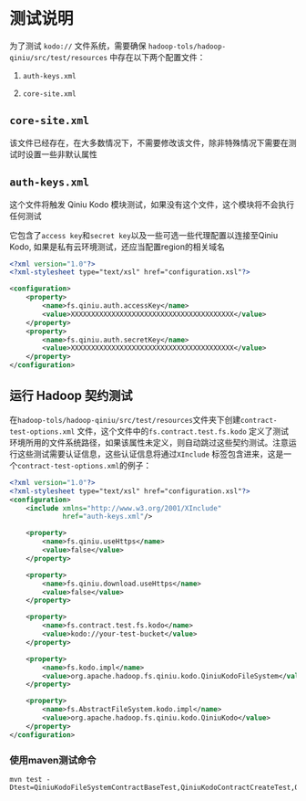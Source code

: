 # 测试说明

为了测试 `kodo://` 文件系统，需要确保 `hadoop-tols/hadoop-qiniu/src/test/resources` 中存在以下两个配置文件：

1. `auth-keys.xml`

2. `core-site.xml`

## `core-site.xml`

该文件已经存在，在大多数情况下，不需要修改该文件，除非特殊情况下需要在测试时设置一些非默认属性

## `auth-keys.xml`

这个文件将触发 Qiniu Kodo 模块测试，如果没有这个文件，这个模块将不会执行任何测试

它包含了`access key`和`secret key`以及一些可选一些代理配置以连接至Qiniu Kodo, 如果是私有云环境测试，还应当配置region的相关域名

```xml
<?xml version="1.0"?>
<?xml-stylesheet type="text/xsl" href="configuration.xsl"?>

<configuration>
    <property>
        <name>fs.qiniu.auth.accessKey</name>
        <value>XXXXXXXXXXXXXXXXXXXXXXXXXXXXXXXXXXXXXXXX</value>
    </property>
    <property>
        <name>fs.qiniu.auth.secretKey</name>
        <value>XXXXXXXXXXXXXXXXXXXXXXXXXXXXXXXXXXXXXXXX</value>
    </property>
</configuration>
```

## 运行 Hadoop 契约测试

在`hadoop-tols/hadoop-qiniu/src/test/resources`文件夹下创建`contract-test-options.xml`
文件，这个文件中的`fs.contract.test.fs.kodo`
定义了测试环境所用的文件系统路径，如果该属性未定义，则自动跳过这些契约测试。注意运行这些测试需要认证信息，这些认证信息将通过`XInclude`
标签包含进来，这是一个`contract-test-options.xml`的例子：

```xml
<?xml version="1.0"?>
<?xml-stylesheet type="text/xsl" href="configuration.xsl"?>
<configuration>
    <include xmlns="http://www.w3.org/2001/XInclude"
             href="auth-keys.xml"/>

    <property>
        <name>fs.qiniu.useHttps</name>
        <value>false</value>
    </property>

    <property>
        <name>fs.qiniu.download.useHttps</name>
        <value>false</value>
    </property>

    <property>
        <name>fs.contract.test.fs.kodo</name>
        <value>kodo://your-test-bucket</value>
    </property>

    <property>
        <name>fs.kodo.impl</name>
        <value>org.apache.hadoop.fs.qiniu.kodo.QiniuKodoFileSystem</value>
    </property>

    <property>
        <name>fs.AbstractFileSystem.kodo.impl</name>
        <value>org.apache.hadoop.fs.qiniu.kodo.QiniuKodo</value>
    </property>
</configuration>
```

### 使用maven测试命令

```shell
mvn test -Dtest=QiniuKodoFileSystemContractBaseTest,QiniuKodoContractCreateTest,QiniuKodoContractDeleteTest,QiniuKodoContractDistCpTest,QiniuKodoContractGetFileStatusTest,QiniuKodoContractMkdirTest,QiniuKodoContractOpenTest,QiniuKodoContractRenameTest,QiniuKodoContractRootDirTest,QiniuKodoContractSeekTest
```